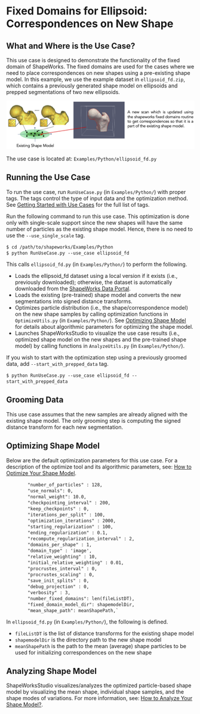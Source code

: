 # Fixed Domains for Ellipsoid: Correspondences on New Shape

## What and Where is the Use Case? 

This use case is designed to demonstrate the functionality of the fixed domain of ShapeWorks. The fixed domains are used for the cases where we need to place correspondences on new shapes using a pre-existing shape model. In this example, we use the example dataset in `ellipsoid_fd.zip`, which contains a previously generated shape model on ellipsoids and prepped segmentations of two new ellipsoids.


![Fixed Domains](../img/use-cases/fixed-domains.png)


The use case is located at: `Examples/Python/ellipsoid_fd.py`

## Running the Use Case

To run the use case, run `RunUseCase.py` (in `Examples/Python/`) with proper tags. The tags control the type of input data and the optimization method. See [Getting Started with Use Cases](../use-cases/use-cases.md#running-use-case) for the full list of tags.


Run the following command to run this use case. This optimization is done only with single-scale support since the new shapes will have the same number of particles as the existing shape model. Hence, there is no need to use the `--use_single_scale` tag.
            
```
$ cd /path/to/shapeworks/Examples/Python
$ python RunUseCase.py --use_case ellipsoid_fd
```

This calls `ellipsoid_fd.py` (in `Examples/Python/`) to perform the following.

* Loads the ellipsoid_fd dataset using a local version if it exists (i.e., previously downloaded); otherwise, the dataset is automatically downloaded from the [ShapeWorks Data Portal](http://cibc1.sci.utah.edu:8080/).
* Loads the existing (pre-trained) shape model and converts the new segmentations into signed distance transforms.
* Optimizes particle distribution (i.e., the shape/correspondence model) on the new shape samples by calling optimization functions in `OptimizeUtils.py` (in `Examples/Python/`). See [Optimizing Shape Model](#optimizing-shape-model) for details about algorithmic parameters for optimizing the shape model.
* Launches ShapeWorksStudio to visualize the use case results (i.e., optimized shape model on the new shapes and the pre-trained shape model) by calling functions in `AnalyzeUtils.py` (in `Examples/Python/`).

If you wish to start with the optimization step using a previously groomed data, add `--start_with_prepped_data` tag.

```
$ python RunUseCase.py --use_case ellipsoid_fd --start_with_prepped_data
```

## Grooming Data

This use case assumes that the new samples are already aligned with the existing shape model. The only grooming step is computing the signed distance transform for each new segmentation.

## Optimizing Shape Model

Below are the default optimization parameters for this use case. For a description of the optimize tool and its algorithmic parameters, see: [How to Optimize Your Shape Model](../workflow/optimize.md). 

```
        "number_of_particles" : 128,
        "use_normals": 0,
        "normal_weight": 10.0,
        "checkpointing_interval" : 200,
        "keep_checkpoints" : 0,
        "iterations_per_split" : 100,
        "optimization_iterations" : 2000,
        "starting_regularization" : 100,
        "ending_regularization" : 0.1,
        "recompute_regularization_interval" : 2,
        "domains_per_shape" : 1,
        "domain_type" : 'image',
        "relative_weighting" : 10,
        "initial_relative_weighting" : 0.01,
        "procrustes_interval" : 0,
        "procrustes_scaling" : 0,
        "save_init_splits" : 0,
        "debug_projection" : 0,
        "verbosity" : 3,
        "number_fixed_domains": len(fileListDT),
        "fixed_domain_model_dir": shapemodelDir,
        "mean_shape_path": meanShapePath,`
```

In `ellipsoid_fd.py` (in `Examples/Python/`), the following is defined.

- `fileListDT` is the list of distance transforms for the existing shape model
-  `shapemodelDir` is the directory path to the new shape model
-  `meanShapePath` is the path to the mean (average) shape particles to be used for initializing correspondences on the new shape


## Analyzing Shape Model

ShapeWorksStudio visualizes/analyzes the optimized particle-based shape model by visualizing the mean shape, individual shape samples, and the shape modes of variations. For more information, see: [How to Analyze Your Shape Model?](../workflow/analyze.md).   